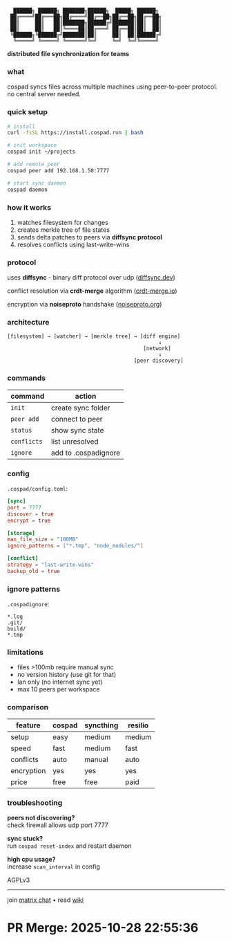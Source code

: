 ```
  ██████╗ ██████╗ ███████╗██████╗  █████╗ ██████╗ 
 ██╔════╝██╔═══██╗██╔════╝██╔══██╗██╔══██╗██╔══██╗
 ██║     ██║   ██║███████╗██████╔╝███████║██║  ██║
 ██║     ██║   ██║╚════██║██╔═══╝ ██╔══██║██║  ██║
 ╚██████╗╚██████╔╝███████║██║     ██║  ██║██████╔╝
  ╚═════╝ ╚═════╝ ╚══════╝╚═╝     ╚═╝  ╚═╝╚═════╝ 
```

**distributed file synchronization for teams**

### what

cospad syncs files across multiple machines using peer-to-peer protocol. no central server needed.

### quick setup

```bash
# install
curl -fsSL https://install.cospad.run | bash

# init workspace
cospad init ~/projects

# add remote peer
cospad peer add 192.168.1.50:7777

# start sync daemon
cospad daemon
```

### how it works

1. watches filesystem for changes
2. creates merkle tree of file states
3. sends delta patches to peers via **diffsync protocol**
4. resolves conflicts using last-write-wins

### protocol

uses **diffsync** - binary diff protocol over udp ([diffsync.dev](https://diffsync.dev))

conflict resolution via **crdt-merge** algorithm ([crdt-merge.io](https://crdt-merge.io))

encryption via **noiseproto** handshake ([noiseproto.org](https://noiseproto.org))

### architecture

```
[filesystem] → [watcher] → [merkle tree] → [diff engine]
                                                 ↓
                                            [network]
                                                 ↓
                                         [peer discovery]
```

### commands

| command | action |
|---------|--------|
| `init` | create sync folder |
| `peer add` | connect to peer |
| `status` | show sync state |
| `conflicts` | list unresolved |
| `ignore` | add to .cospadignore |

### config

`.cospad/config.toml`:

```toml
[sync]
port = 7777
discover = true
encrypt = true

[storage]
max_file_size = "100MB"
ignore_patterns = ["*.tmp", "node_modules/"]

[conflict]
strategy = "last-write-wins"
backup_old = true
```

### ignore patterns

`.cospadignore`:

```
*.log
.git/
build/
*.tmp
```

### limitations

- files >100mb require manual sync
- no version history (use git for that)
- lan only (no internet sync yet)
- max 10 peers per workspace

### comparison

| feature | cospad | syncthing | resilio |
|---------|--------|-----------|---------|
| setup | easy | medium | medium |
| speed | fast | medium | fast |
| conflicts | auto | manual | auto |
| encryption | yes | yes | yes |
| price | free | free | paid |

### troubleshooting

**peers not discovering?**  
check firewall allows udp port 7777

**sync stuck?**  
run `cospad reset-index` and restart daemon

**high cpu usage?**  
increase `scan_interval` in config

AGPLv3

---

join [matrix chat](https://matrix.to/#/#cospad:matrix.org) • read [wiki](https://wiki.cospad.run)

# PR Merge: 2025-10-28 22:55:36
